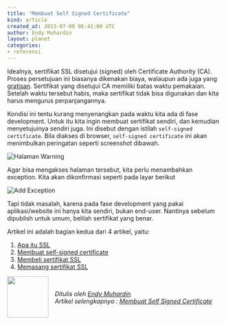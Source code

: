 ```yaml
---
title: "Membuat Self Signed Certificate"
kind: article
created_at: 2013-07-09 06:41:00 UTC
author: Endy Muhardin
layout: planet
categories:
- referensi
---
```

<p>Idealnya, sertifikat SSL disetujui (signed) oleh Certificate Authority (CA).
Proses persetujuan ini biasanya dikenakan biaya, walaupun ada juga yang <a href="http://www.startssl.com/?app=1">gratisan</a>.
Sertifikat yang disetujui CA memiliki batas waktu pemakaian. Setelah waktu tersebut habis, maka sertifikat tidak bisa digunakan dan kita harus mengurus perpanjangannya.</p>

<p>Kondisi ini tentu kurang menyenangkan pada waktu kita ada di fase development. Untuk itu kita ingin membuat sertifikat sendiri, dan kemudian menyetujuinya sendiri juga. Ini disebut dengan istilah <code>self-signed certificate</code>. Bila diakses di browser, <code>self-signed certificate</code> ini akan menimbulkan peringatan seperti screenshot dibawah.</p>

<p><img src="http://software.endy.muhardin.com/images/uploads/2013/07/ssl/01-ssl-warning.png" title="Halaman Warning" ></p>

<p>Agar bisa mengakses halaman tersebut, kita perlu menambahkan exception. Kita akan dikonfirmasi seperti pada layar berikut</p>

<p><img src="http://software.endy.muhardin.com/images/uploads/2013/07/ssl/02-add-exception.png" title="Add Exception" ></p>

<p>Tapi tidak masalah, karena pada fase development yang pakai aplikasi/website ini hanya kita sendiri, bukan end-user. Nantinya sebelum dipublish untuk umum, belilah sertifikat yang benar.</p>

<p>Artikel ini adalah bagian kedua dari 4 artikel, yaitu:</p>

<ol>
<li><a href="http://software.endy.muhardin.com/aplikasi/apa-itu-ssl/">Apa itu SSL</a></li>
<li><a href="http://software.endy.muhardin.com/aplikasi/membuat-self-signed-certificate/">Membuat self-signed certificate</a></li>
<li><a href="http://software.endy.muhardin.com/aplikasi/membeli-sertifikat-ssl/">Membeli sertifikat SSL</a></li>
<li><a href="http://software.endy.muhardin.com/aplikasi/memasang-sertifikat-ssl/">Memasang sertifikat SSL</a></li>
</ol>


<div class="author">
  <img src="http://www.gravatar.com/avatar/31694bbf42349c6b6adfe893bb1e19d8.png" style="width: 96px; height: 96;">
  <span style="position: absolute; padding: 32px 15px;">
    <i>Ditulis oleh <a href="http://twitter.com/endymuhardin">Endy Muhardin</a> <br> 
    Artikel selengkapnya : <a href="http://software.endy.muhardin.com/aplikasi/membuat-self-signed-certificate/">Membuat Self Signed Certificate</a></i>
  </span>
</div>
